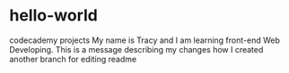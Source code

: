 # hello-world
codecademy projects
My name is Tracy and I am learning front-end Web Developing.
This is a message describing my changes how I created another branch for editing readme
